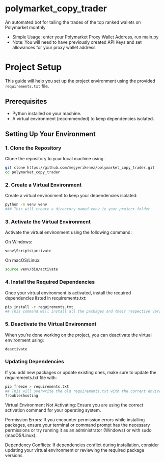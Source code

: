 # polymarket_copy_trader
An automated bot for tailing the trades of the top ranked wallets on Polymarket monthly

- Simple Usage: enter your Polymarket Proxy Wallet Address, run main.py
- Note: You will need to have previously created API Keys and set allowances for your proxy wallet address

# Project Setup

This guide will help you set up the project environment using the provided `requirements.txt` file.

## Prerequisites

- Python installed on your machine.
- A virtual environment (recommended) to keep dependencies isolated.

## Setting Up Your Environment

### 1. Clone the Repository

Clone the repository to your local machine using:

```bash
git clone https://github.com/megyerikenez/polymarket_copy_trader.git
cd polymarket_copy_trader
```

### 2. Create a Virtual Environment

Create a virtual environment to keep your dependencies isolated:

```bash
python -m venv venv
### This will create a directory named venv in your project folder.
```
### 3. Activate the Virtual Environment

Activate the virtual environment using the following command:

On Windows:
```bash
venv\Scripts\activate
```
On macOS/Linux:
```bash
source venv/bin/activate
```

### 4. Install the Required Dependencies

Once your virtual environment is activated, install the required dependencies listed in requirements.txt:

``` bash
pip install -r requirements.txt
## This command will install all the packages and their respective versions specified in the requirements.txt file.
```

### 5. Deactivate the Virtual Environment

When you're done working on the project, you can deactivate the virtual environment using:

``` bash
deactivate
```

### Updating Dependencies

If you add new packages or update existing ones, make sure to update the requirements.txt file with:
```bash
pip freeze > requirements.txt
## This will overwrite the old requirements.txt with the current environment's dependencies.
Troubleshooting
```

Virtual Environment Not Activating: Ensure you are using the correct activation command for your operating system.

Permission Errors: If you encounter permission errors while installing packages, ensure your terminal or command prompt has the necessary permissions or try running it as an administrator (Windows) or with sudo (macOS/Linux).

Dependency Conflicts: If dependencies conflict during installation, consider updating your virtual environment or reviewing the required package versions.








